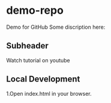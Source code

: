 # demo-repo
Demo for GitHub
Some discription here:

## Subheader

Watch tutorial on youtube

## Local Development

1.Open index.html in your browser.